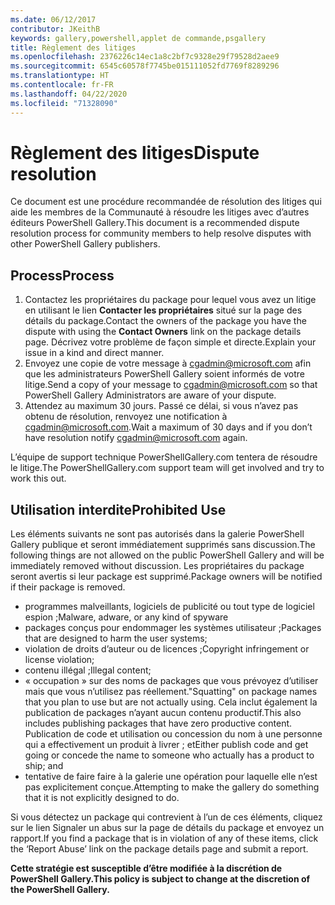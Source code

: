 ```yaml
---
ms.date: 06/12/2017
contributor: JKeithB
keywords: gallery,powershell,applet de commande,psgallery
title: Règlement des litiges
ms.openlocfilehash: 2376226c14ec1a8c2bf7c9328e29f79528d2aee9
ms.sourcegitcommit: 6545c60578f7745be015111052fd7769f8289296
ms.translationtype: HT
ms.contentlocale: fr-FR
ms.lasthandoff: 04/22/2020
ms.locfileid: "71328090"
---
```

# <a name="dispute-resolution"></a><span data-ttu-id="89899-103">Règlement des litiges</span><span class="sxs-lookup"><span data-stu-id="89899-103">Dispute resolution</span></span>

<span data-ttu-id="89899-104">Ce document est une procédure recommandée de résolution des litiges qui aide les membres de la Communauté à résoudre les litiges avec d’autres éditeurs PowerShell Gallery.</span><span class="sxs-lookup"><span data-stu-id="89899-104">This document is a recommended dispute resolution process for community members to help resolve disputes with other PowerShell Gallery publishers.</span></span>

## <a name="process"></a><span data-ttu-id="89899-105">Process</span><span class="sxs-lookup"><span data-stu-id="89899-105">Process</span></span>

1. <span data-ttu-id="89899-106">Contactez les propriétaires du package pour lequel vous avez un litige en utilisant le lien **Contacter les propriétaires** situé sur la page des détails du package.</span><span class="sxs-lookup"><span data-stu-id="89899-106">Contact the owners of the package you have the dispute with using the **Contact Owners** link on the package details page.</span></span>
   <span data-ttu-id="89899-107">Décrivez votre problème de façon simple et directe.</span><span class="sxs-lookup"><span data-stu-id="89899-107">Explain your issue in a kind and direct manner.</span></span>
2. <span data-ttu-id="89899-108">Envoyez une copie de votre message à [cgadmin@microsoft.com](mailto:cgadmin@microsoft.com) afin que les administrateurs PowerShell Gallery soient informés de votre litige.</span><span class="sxs-lookup"><span data-stu-id="89899-108">Send a copy of your message to [cgadmin@microsoft.com](mailto:cgadmin@microsoft.com) so that PowerShell Gallery Administrators are aware of your dispute.</span></span>
3. <span data-ttu-id="89899-109">Attendez au maximum 30 jours. Passé ce délai, si vous n’avez pas obtenu de résolution, renvoyez une notification à [cgadmin@microsoft.com](mailto:cgadmin@microsoft.com).</span><span class="sxs-lookup"><span data-stu-id="89899-109">Wait a maximum of 30 days and if you don’t have resolution notify [cgadmin@microsoft.com](mailto:cgadmin@microsoft.com) again.</span></span>

<span data-ttu-id="89899-110">L’équipe de support technique PowerShellGallery.com tentera de résoudre le litige.</span><span class="sxs-lookup"><span data-stu-id="89899-110">The PowerShellGallery.com support team will get involved and try to work this out.</span></span>

## <a name="prohibited-use"></a><span data-ttu-id="89899-111">Utilisation interdite</span><span class="sxs-lookup"><span data-stu-id="89899-111">Prohibited Use</span></span>

<span data-ttu-id="89899-112">Les éléments suivants ne sont pas autorisés dans la galerie PowerShell Gallery publique et seront immédiatement supprimés sans discussion.</span><span class="sxs-lookup"><span data-stu-id="89899-112">The following things are not allowed on the public PowerShell Gallery and will be immediately removed without discussion.</span></span>  <span data-ttu-id="89899-113">Les propriétaires du package seront avertis si leur package est supprimé.</span><span class="sxs-lookup"><span data-stu-id="89899-113">Package owners will be notified if their package is removed.</span></span>

- <span data-ttu-id="89899-114">programmes malveillants, logiciels de publicité ou tout type de logiciel espion ;</span><span class="sxs-lookup"><span data-stu-id="89899-114">Malware, adware, or any kind of spyware</span></span>
- <span data-ttu-id="89899-115">packages conçus pour endommager les systèmes utilisateur ;</span><span class="sxs-lookup"><span data-stu-id="89899-115">Packages that are designed to harm the user systems;</span></span>
- <span data-ttu-id="89899-116">violation de droits d’auteur ou de licences ;</span><span class="sxs-lookup"><span data-stu-id="89899-116">Copyright infringement or license violation;</span></span>
- <span data-ttu-id="89899-117">contenu illégal ;</span><span class="sxs-lookup"><span data-stu-id="89899-117">Illegal content;</span></span>
- <span data-ttu-id="89899-118">« occupation » sur des noms de packages que vous prévoyez d’utiliser mais que vous n’utilisez pas réellement.</span><span class="sxs-lookup"><span data-stu-id="89899-118">"Squatting" on package names that you plan to use but are not actually using.</span></span> <span data-ttu-id="89899-119">Cela inclut également la publication de packages n’ayant aucun contenu productif.</span><span class="sxs-lookup"><span data-stu-id="89899-119">This also includes publishing packages that have zero productive content.</span></span>
  <span data-ttu-id="89899-120">Publication de code et utilisation ou concession du nom à une personne qui a effectivement un produit à livrer ; et</span><span class="sxs-lookup"><span data-stu-id="89899-120">Either publish code and get going or concede the name to someone who actually has a product to ship; and</span></span>
- <span data-ttu-id="89899-121">tentative de faire faire à la galerie une opération pour laquelle elle n’est pas explicitement conçue.</span><span class="sxs-lookup"><span data-stu-id="89899-121">Attempting to make the gallery do something that it is not explicitly designed to do.</span></span>

<span data-ttu-id="89899-122">Si vous détectez un package qui contrevient à l’un de ces éléments, cliquez sur le lien Signaler un abus sur la page de détails du package et envoyez un rapport.</span><span class="sxs-lookup"><span data-stu-id="89899-122">If you find a package that is in violation of any of these items, click the ‘Report Abuse’ link on the package details page and submit a report.</span></span>

<span data-ttu-id="89899-123">**Cette stratégie est susceptible d’être modifiée à la discrétion de PowerShell Gallery.**</span><span class="sxs-lookup"><span data-stu-id="89899-123">**This policy is subject to change at the discretion of the PowerShell Gallery.**</span></span>
